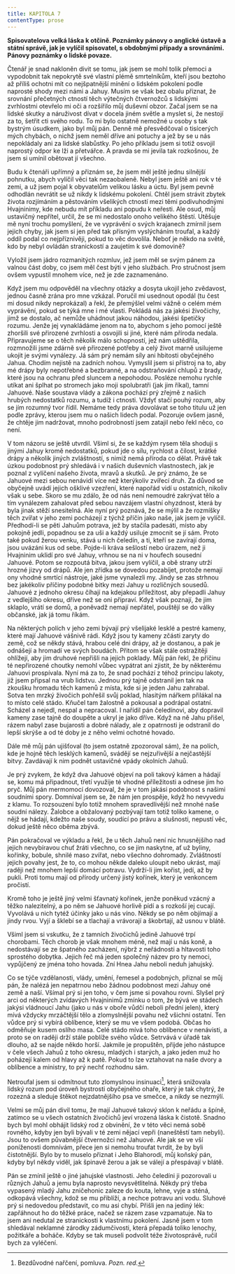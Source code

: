 ```yaml
---
title: KAPITOLA 7
contentType: prose
---
```


<section>

**Spisovatelova velká láska k otčině. Poznámky pánovy o anglické ústavě a státní správě, jak je vylíčil spisovatel, s obdobnými případy a srovnáními. Pánovy poznámky o lidské povaze.**

Čtenář je snad nakloněn divit se tomu, jak jsem se mohl tolik přemoci a vypodobnit tak nepokrytě své vlastní plémě smrtelníkům, kteří jsou beztoho až příliš ochotni mít co nejšpatnější mínění o lidském pokolení podle naprosté shody mezi námi a Jahuy. Musím se však bez obalu přiznat, že srovnání přečetných ctností těch výtečných čtvernožců s lidskými zvrhlostmi otevřelo mi oči a rozšířilo můj duševní obzor. Začal jsem se na lidské skutky a náruživost dívat v docela jiném světle a myslet si, že nestojí za to, šetřit cti svého rodu. To mi bylo ostatně nemožné u osoby s tak bystrým úsudkem, jako byl můj pán. Denně mě přesvědčoval o tisícerých mých chybách, o nichž jsem neměl dříve ani potuchy a jež by se u nás nepokládaly ani za lidské slabůstky. Po jeho příkladu jsem si totiž osvojil naprostý odpor ke lži a přetvářce. A pravda se mi jevila tak rozkošnou, že jsem si umínil obětovat jí všechno.

Budu k čtenáři upřímný a přiznám se, že jsem měl ještě jednu silnější pohnutku, abych vylíčil věci tak nezaobaleně. Nebyl jsem ještě ani rok v té zemi, a už jsem pojal k obyvatelům velikou lásku a úctu. Byl jsem pevně odhodlán nevrátit se už nikdy k lidskému pokolení. Chtěl jsem strávit zbytek života rozjímáním a pěstováním všelikých ctností mezi těmi podivuhodnými Hvajninimy, kde nebudu mít příkladu ani popudu k neřesti. Ale osud, můj ustavičný nepřítel, určil, že se mi nedostalo onoho velikého štěstí. Utěšuje mě nyní trochu pomyšlení, že ve vyprávění o svých krajanech zmírnil jsem jejich chyby, jak jsem si jen před tak přísným vyslýcháním troufal, a každý oddíl podal co nejpříznivěji, pokud to věc dovolila. Neboť je někdo na světě, kdo by nebyl ovládán stranickostí a zaujetím k své domovině?

Vyložil jsem jádro rozmanitých rozmluv, jež jsem měl se svým pánem za valnou část doby, co jsem měl čest býti v jeho službách. Pro stručnost jsem ovšem vypustil mnohem více, než je zde zaznamenáno.

Když jsem mu odpověděl na všechny otázky a dosyta ukojil jeho zvědavost, jednou časně zrána pro mne vzkázal. Poručil mi usednout opodál (tu čest mi dosud nikdy neprokázal) a řekl, že přemýšlel velmi vážně o celém mém vyprávění, pokud se týká mne i mé vlasti. Pokládá nás za jakési živočichy, jimž se dostalo, ač nemůže uhádnout jakou náhodou, jakési špetičky rozumu. Jenže jej vynakládáme jenom na to, abychom s jeho pomocí ještě zhoršili své přirozené zvrhlosti a osvojili si jiné, které nám příroda nedala. Připravujeme se o těch několik málo schopností, jež nám uštědřila, rozmnožili jsme zdárně své přirozené potřeby a celý život marně usilujeme ukojit je svými vynálezy. Já sám prý nemám síly ani hbitosti obyčejného Jahua. Chodím nejistě na zadních nohou. Vymyslil jsem si přístroj na to, aby mé drápy byly nepotřebné a bezbranné, a na odstraňování chlupů z brady, které jsou na ochranu před sluncem a nepohodou. Posléze nemohu rychle utíkat ani šplhat po stromech jako moji spolubratři (jak jim říkal), tamní Jahuové. Naše soustava vlády a zákona pochází prý zřejmě z našich hrubých nedostatků rozumu, a tudíž i ctnosti. Vždyť stačí pouhý rozum, aby se jím rozumný tvor řídil. Nemáme tedy práva dovolávat se toho titulu už jen podle zprávy, kterou jsem mu o našich lidech podal. Pozoruje ovšem jasně, že chtěje jim nadržovat, mnoho podrobností jsem zatajil nebo řekl něco, co není.

V tom názoru se ještě utvrdil. Všiml si, že se každým rysem těla shoduji s jinými Jahuy kromě nedostatků, pokud jde o sílu, rychlost a čilost, krátké drápy a několik jiných zvláštností, s nimiž nemá příroda co dělat. Právě tak úzkou podobnost prý shledává i v našich duševních vlastnostech, jak je poznal z vylíčení našeho života, mravů a skutků. Je prý známo, že se Jahuové mezi sebou nenávidí více než kterýkoliv zvířecí druh. Za důvod se obyčejně uvádí jejich ošklivé vzezření, které napořád vidí u ostatních, nikoliv však u sebe. Skoro se mu zdálo, že od nás není nemoudré zakrývat tělo a tím vynálezem zahalovat před sebou navzájem vlastní ohyzdnost, která by byla jinak stěží snesitelná. Ale nyní prý poznává, že se mýlil a že rozmíšky těch zvířat v jeho zemi pocházejí z týchž příčin jako naše, jak jsem je vylíčil. Předhodí-li se pěti Jahuům potrava, jež by stačila padesáti, místo aby pokojně jedli, popadnou se za uši a každý usiluje zmocnit se jí sám. Proto také pokud žerou venku, stává u nich čeledín, a ti, kteří se zavírají doma, jsou uvázáni kus od sebe. Pojde-li kráva sešlostí nebo úrazem, než ji Hvajninim uklidí pro své Jahuy, vrhnou se na ni v houfech sousední Jahuové. Potom se rozpoutá bitva, jakou jsem vylíčil, a obě strany utrží hrozné jizvy od drápů. Ale jen zřídka se dovedou pozabíjet, protože nemají ony vhodné smrtící nástroje, jaké jsme vynalezli my. Jindy se zas strhnou bez jakékoliv příčiny podobné bitky mezi Jahuy u rozličných sousedů. Jahuové z jednoho okresu číhají na kdejakou příležitost, aby přepadli Jahuy z vedlejšího okresu, dříve než se oni připraví. Když však poznají, že jim sklaplo, vrátí se domů, a poněvadž nemají nepřátel, pouštějí se do války občanské, jak já tomu říkám.

Na některých polích v jeho zemi bývají prý všelijaké lesklé a pestré kameny, které mají Jahuové vášnivě rádi. Když jsou ty kameny zčásti zaryty do země, což se někdy stává, hrabou celé dni drápy, až je dostanou, a pak je odnášejí a hromadí ve svých boudách. Přitom se však stále ostražitěji ohlížejí, aby jim druhové nepřišli na jejich poklady. Můj pán řekl, že příčinu té nepřirozené choutky nemohl vůbec vypátrat ani zjistit, že by některému Jahuovi prospívala. Nyní má za to, že snad pochází z téhož principu lakoty, již jsem připsal na vrub lidstvu. Jednou prý tajně odstranil jen tak na zkoušku hromadu těch kamenů z místa, kde si je jeden Jahu zahrabal. Sotva ten mrzký živočich pohřešil svůj poklad, hlasitým nářkem přilákal na to místo celé stádo. Kňučel tam žalostně a pokousal a podrápal ostatní. Scházel a nejedl, nespal a nepracoval. I nařídil pán čeledínovi, aby dopravil kameny zase tajně do doupěte a ukryl je jako dříve. Když na ně Jahu přišel, rázem nabyl zase bujarosti a dobré nálady, ale z opatrnosti je odstranil do lepší skrýše a od té doby je z něho velmi ochotné hovado.

Dále mě můj pán ujišťoval (to jsem ostatně zpozoroval sám), že na polích, kde je hojně těch lesklých kamenů, svádějí se nejzuřivější a nejčastější bitvy. Zavdávají k nim podnět ustavičné vpády okolních Jahuů.

Je prý zvykem, že když dva Jahuové objeví na poli takový kámen a hádají se, komu má připadnout, třetí využije té vhodné příležitosti a odnese jim ho pryč. Můj pán mermomocí dovozoval, že je v tom jakási podobnost s našimi soudními spory. Domníval jsem se, že nám jen prospěje, když ho nevyvedu z klamu. To rozsouzení bylo totiž mnohem spravedlivější než mnohé naše soudní nálezy. Žalobce a obžalovaný pozbývají tam totiž toliko kamene, o nějž se hádají, kdežto naše soudy, soudící po právu a slušnosti, nepustí věc, dokud ještě něco oběma zbývá.

Pán pokračoval ve výkladu a řekl, že u těch Jahuů není nic hnusnějšího nad jejich nevybíravou chuť žráti všechno, co se jim naskytne, ať už byliny, kořínky, bobule, shnilé maso zvířat, nebo všechno dohromady. Zvláštností jejich povahy jest, že to, co mohou někde daleko uloupit nebo ukrást, mají raději než mnohem lepší domácí potravu. Vydrží-li jim kořist, jedí, až by pukli. Proti tomu mají od přírody určený jistý kořínek, který je venkoncem pročistí.

Kromě toho je ještě jiný velmi šťavnatý kořínek, jenže poněkud vzácný a těžko nalezitelný, a po něm se Jahuové horlivě pídí a s rozkoší jej cucají. Vyvolává u nich tytéž účinky jako u nás víno. Někdy se po něm objímají a jindy rvou. Vyjí a šklebí se a tlachají a vrávorají a škobrtají, až usnou v blátě.

Všiml jsem si vskutku, že z tamních živočichů jedině Jahuové trpí chorobami. Těch chorob je však mnohem méně, než mají u nás koně, a nedostávají se ze špatného zacházení, nýbrž z neřádnosti a hltavosti toho sprostého dobytka. Jejich řeč má jeden společný název pro ty nemoci, vypůjčený ze jména toho hovada. Zní Hnea Jahu neboli neduh jahujský.

Co se týče vzdělanosti, vlády, umění, řemesel a podobných, přiznal se můj pán, že nalézá jen nepatrnou nebo žádnou podobnost mezi Jahuy oné země a naší. Všímal prý si jen toho, v čem jsme si povahou rovni. Slyšel prý arci od některých zvídavých Hvajninimů zmínku o tom, že bývá ve stádech jakýsi vládnoucí Jahu (jako u nás v oboře vůdčí neboli přední jelen), který mívá vždycky mrzáčtější tělo a zlomyslnější povahu než všichni ostatní. Ten vůdce prý si vybírá oblíbence, který se mu ve všem podobá. Občas ho odměňuje kusem oslího masa. Celé stádo mívá toho oblíbence v nenávisti, a proto se on raději drží stále poblíže svého vůdce. Setrvává v úřadě tak dlouho, až se najde někdo horší. Jakmile je propuštěn, přijde jeho nástupce v čele všech Jahuů z toho okresu, mladých i starých, a jako jeden muž ho poházejí kalem od hlavy až k patě. Pokud to lze vztahovat na naše dvory a oblíbence a ministry, to prý nechť rozhodnu sám.

Netroufal jsem si odmítnout tuto zlomyslnou insinuaci[^9], která snižovala lidský rozum pod úroveň bystrosti obyčejného ohaře, který je tak chytrý, že rozezná a sleduje štěkot nejzdatnějšího psa ve smečce, a nikdy se nezmýlí.

Velmi se můj pán divil tomu, že mají Jahuové takový sklon k neřádu a špíně, zatímco se u všech ostatních živočichů jeví vrozená láska k čistotě. Snadno bych byl mohl obhájit lidský rod z obvinění, že v této věci nemá sobě rovného, kdyby jen byli bývali v té zemi nějací vepři (naneštěstí tam nebyli). Jsou to ovšem půvabnější čtvernožci než Jahuové. Ale jak se ve vší poníženosti domnívám, přece jen si nemohu troufat tvrdit, že by byli čistotnější. Bylo by to muselo přiznat i Jeho Blahorodí, můj koňský pán, kdyby byl někdy viděl, jak špinavě žerou a jak se válejí a přespávají v blátě.

Pán se zmínil ještě o jiné jahujské vlastnosti. Jeho čeledíni ji pozorovali u různých Jahuů a jemu byla naprosto nevysvětlitelná. Někdy prý třeba vypasený mladý Jahu zničehonic zaleze do kouta, lehne, vyje a sténá, odkopává všechny, kdož se mu přiblíží, a nechce potravu ani vodu. Sluhové prý si nedovedou představit, co mu asi chybí. Přišli jen na jediný lék: zapřáhnout ho do těžké práce, načež se rázem zase vzpamatuje. Na to jsem ani nedutal ze stranickosti k vlastnímu pokolení. Jasně jsem v tom shledával neklamné zárodky zádumčivosti, která přepadá toliko lenochy, požitkáře a boháče. Kdyby se tak museli podvolit téže životosprávě, ručil bych za vyléčení.

</section>

[^1]: Dutá míra (něco přes litr) užívaná v některých zemích. _Pozn. red._

[^2]: Lep organického původu, klih (zastarale). _Pozn. red._

[^3]: Epaminondas (418–362 př. n. l.), thébský státník a generál, který přetvořil Théby v jeden z nejvýznamnějších městských států v antickém Řecku. _Pozn. red._

[^4]: Otrok. _Pozn. red._

[^5]: Barevné dřevo kreveně obecné z čeledi bobovitých, stromu rozšířeného ve Střední Americe a jižní Africe. Dřevo je z vnějšku modročerné, uvnitř červenohnědé. _Pozn. red._

[^6]: Bělouš s okrouhlými tmavými barvami. _Pozn. red._

[^7]: Agitování, přesvědčování někoho za odměnu. _Pozn. red._

[^8]: Kůň, v jehož srsti převládá bílá barva. _Pozn. red._

[^9]: Bezdůvodné nařčení, pomluva. _Pozn. red._
